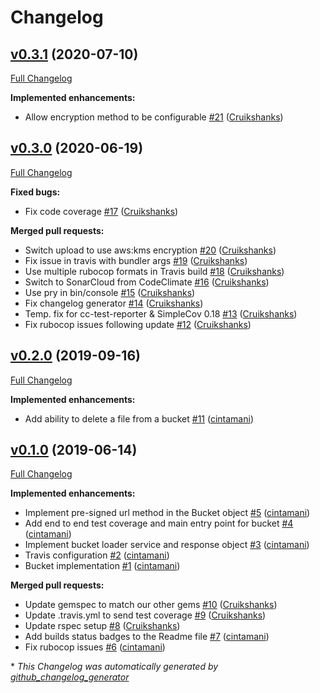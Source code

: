 # Changelog

## [v0.3.1](https://github.com/defra/defra-ruby-aws/tree/v0.3.1) (2020-07-10)

[Full Changelog](https://github.com/defra/defra-ruby-aws/compare/v0.3.0...v0.3.1)

**Implemented enhancements:**

- Allow encryption method to be configurable [\#21](https://github.com/DEFRA/defra-ruby-aws/pull/21) ([Cruikshanks](https://github.com/Cruikshanks))

## [v0.3.0](https://github.com/defra/defra-ruby-aws/tree/v0.3.0) (2020-06-19)

[Full Changelog](https://github.com/defra/defra-ruby-aws/compare/v0.2.0...v0.3.0)

**Fixed bugs:**

- Fix code coverage [\#17](https://github.com/DEFRA/defra-ruby-aws/pull/17) ([Cruikshanks](https://github.com/Cruikshanks))

**Merged pull requests:**

- Switch upload to use aws:kms encryption [\#20](https://github.com/DEFRA/defra-ruby-aws/pull/20) ([Cruikshanks](https://github.com/Cruikshanks))
- Fix issue in travis with bundler args [\#19](https://github.com/DEFRA/defra-ruby-aws/pull/19) ([Cruikshanks](https://github.com/Cruikshanks))
- Use multiple rubocop formats in Travis build [\#18](https://github.com/DEFRA/defra-ruby-aws/pull/18) ([Cruikshanks](https://github.com/Cruikshanks))
- Switch to SonarCloud from CodeClimate [\#16](https://github.com/DEFRA/defra-ruby-aws/pull/16) ([Cruikshanks](https://github.com/Cruikshanks))
- Use pry in bin/console [\#15](https://github.com/DEFRA/defra-ruby-aws/pull/15) ([Cruikshanks](https://github.com/Cruikshanks))
- Fix changelog generator [\#14](https://github.com/DEFRA/defra-ruby-aws/pull/14) ([Cruikshanks](https://github.com/Cruikshanks))
- Temp. fix for cc-test-reporter & SimpleCov 0.18 [\#13](https://github.com/DEFRA/defra-ruby-aws/pull/13) ([Cruikshanks](https://github.com/Cruikshanks))
- Fix rubocop issues following update [\#12](https://github.com/DEFRA/defra-ruby-aws/pull/12) ([Cruikshanks](https://github.com/Cruikshanks))

## [v0.2.0](https://github.com/defra/defra-ruby-aws/tree/v0.2.0) (2019-09-16)

[Full Changelog](https://github.com/defra/defra-ruby-aws/compare/v0.1.0...v0.2.0)

**Implemented enhancements:**

- Add ability to delete a file from a bucket [\#11](https://github.com/DEFRA/defra-ruby-aws/pull/11) ([cintamani](https://github.com/cintamani))

## [v0.1.0](https://github.com/defra/defra-ruby-aws/tree/v0.1.0) (2019-06-14)

[Full Changelog](https://github.com/defra/defra-ruby-aws/compare/28ca1fcaa9b7869b9dc7fb1ffaaddbeb6737891c...v0.1.0)

**Implemented enhancements:**

- Implement pre-signed url method in the Bucket object [\#5](https://github.com/DEFRA/defra-ruby-aws/pull/5) ([cintamani](https://github.com/cintamani))
- Add end to end test coverage and main entry point for bucket [\#4](https://github.com/DEFRA/defra-ruby-aws/pull/4) ([cintamani](https://github.com/cintamani))
- Implement bucket loader service and response object [\#3](https://github.com/DEFRA/defra-ruby-aws/pull/3) ([cintamani](https://github.com/cintamani))
- Travis configuration [\#2](https://github.com/DEFRA/defra-ruby-aws/pull/2) ([cintamani](https://github.com/cintamani))
- Bucket implementation [\#1](https://github.com/DEFRA/defra-ruby-aws/pull/1) ([cintamani](https://github.com/cintamani))

**Merged pull requests:**

- Update gemspec to match our other gems [\#10](https://github.com/DEFRA/defra-ruby-aws/pull/10) ([Cruikshanks](https://github.com/Cruikshanks))
- Update .travis.yml to send test coverage [\#9](https://github.com/DEFRA/defra-ruby-aws/pull/9) ([Cruikshanks](https://github.com/Cruikshanks))
- Update rspec setup [\#8](https://github.com/DEFRA/defra-ruby-aws/pull/8) ([Cruikshanks](https://github.com/Cruikshanks))
- Add builds status badges to the Readme file [\#7](https://github.com/DEFRA/defra-ruby-aws/pull/7) ([cintamani](https://github.com/cintamani))
- Fix rubocop issues [\#6](https://github.com/DEFRA/defra-ruby-aws/pull/6) ([cintamani](https://github.com/cintamani))



\* *This Changelog was automatically generated by [github_changelog_generator](https://github.com/github-changelog-generator/github-changelog-generator)*
